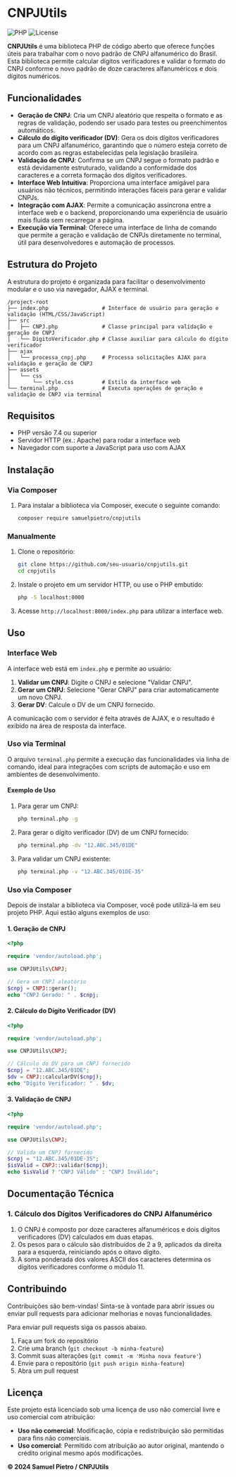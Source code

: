 # CNPJUtils
![PHP](https://img.shields.io/badge/PHP-%3E%3D%207.4-blue)
![License](https://img.shields.io/badge/license-NonCommercial-blue)

**CNPJUtils** é uma biblioteca PHP de código aberto que oferece funções úteis para trabalhar com o novo padrão de CNPJ
alfanumérico do Brasil. Esta biblioteca permite calcular dígitos verificadores e validar o formato do CNPJ conforme o
novo padrão de doze caracteres alfanuméricos e dois dígitos numéricos.

## Funcionalidades

- **Geração de CNPJ**: Cria um CNPJ aleatório que respeita o formato e as regras de validação, podendo ser usado para testes ou preenchimentos automáticos.
- **Cálculo do dígito verificador (DV)**: Gera os dois dígitos verificadores para um CNPJ alfanumérico, garantindo que o número esteja correto de acordo com as regras estabelecidas pela legislação brasileira.
- **Validação de CNPJ**: Confirma se um CNPJ segue o formato padrão e está devidamente estruturado, validando a conformidade dos caracteres e a correta formação dos dígitos verificadores.
- **Interface Web Intuitiva**: Proporciona uma interface amigável para usuários não técnicos, permitindo interações fáceis para gerar e validar CNPJs.
- **Integração com AJAX**: Permite a comunicação assíncrona entre a interface web e o backend, proporcionando uma experiência de usuário mais fluida sem recarregar a página.
- **Execução via Terminal**: Oferece uma interface de linha de comando que permite a geração e validação de CNPJs diretamente no terminal, útil para desenvolvedores e automação de processos.


## Estrutura do Projeto
A estrutura do projeto é organizada para facilitar o desenvolvimento modular e o uso via navegador, AJAX e terminal.

```plaintext
/project-root
├── index.php                 # Interface de usuário para geração e validação (HTML/CSS/JavaScript)
├── src
│   ├── CNPJ.php              # Classe principal para validação e geração de CNPJ
│   └── DigitoVerificador.php # Classe auxiliar para cálculo do dígito verificador
├── ajax
│   └── processa_cnpj.php     # Processa solicitações AJAX para validação e geração de CNPJ
├── assets
│   └── css
│       └── style.css         # Estilo da interface web
└── terminal.php              # Executa operações de geração e validação de CNPJ via terminal
```

## Requisitos
- PHP versão 7.4 ou superior
- Servidor HTTP (ex.: Apache) para rodar a interface web
- Navegador com suporte a JavaScript para uso com AJAX

## Instalação

### Via Composer

1. Para instalar a biblioteca via Composer, execute o seguinte comando:

   ```bash
   composer require samuelpietro/cnpjutils
   ```

### Manualmente

1. Clone o repositório:

   ```bash
   git clone https://github.com/seu-usuario/cnpjutils.git
   cd cnpjutils
   ```

2. Instale o projeto em um servidor HTTP, ou use o PHP embutido:

   ```bash
   php -S localhost:8000
   ```

3. Acesse `http://localhost:8000/index.php` para utilizar a interface web.

## Uso

### Interface Web

A interface web está em `index.php` e permite ao usuário:

1. **Validar um CNPJ**: Digite o CNPJ e selecione "Validar CNPJ".
2. **Gerar um CNPJ**: Selecione "Gerar CNPJ" para criar automaticamente um novo CNPJ.
3. **Gerar DV**: Calcule o DV de um CNPJ fornecido.

A comunicação com o servidor é feita através de AJAX, e o resultado é exibido na área de resposta da interface.

### Uso via Terminal

O arquivo `terminal.php` permite a execução das funcionalidades via linha de comando, ideal para integrações com scripts de automação e uso em ambientes de desenvolvimento.

#### Exemplo de Uso

1. Para gerar um CNPJ:

   ```bash
   php terminal.php -g
   ```

2. Para gerar o dígito verificador (DV) de um CNPJ fornecido:

   ```bash
   php terminal.php -dv "12.ABC.345/01DE"
   ```

3. Para validar um CNPJ existente:

   ```bash
   php terminal.php -v "12.ABC.345/01DE-35"
   ```

### Uso via Composer

Depois de instalar a biblioteca via Composer, você pode utilizá-la em seu projeto PHP. Aqui estão alguns exemplos de
uso:

#### 1. Geração de CNPJ

```php
<?php

require 'vendor/autoload.php';

use CNPJUtils\CNPJ;

// Gera um CNPJ aleatório
$cnpj = CNPJ::gerar();
echo "CNPJ Gerado: " . $cnpj;
```

#### 2. Cálculo do Dígito Verificador (DV)

```php
<?php

require 'vendor/autoload.php';

use CNPJUtils\CNPJ;

// Cálculo do DV para um CNPJ fornecido
$cnpj = "12.ABC.345/01DE";
$dv = CNPJ::calcularDV($cnpj);
echo "Dígito Verificador: " . $dv;
```

#### 3. Validação de CNPJ

```php
<?php

require 'vendor/autoload.php';

use CNPJUtils\CNPJ;

// Valida um CNPJ fornecido
$cnpj = "12.ABC.345/01DE-35";
$isValid = CNPJ::validar($cnpj);
echo $isValid ? "CNPJ Válido" : "CNPJ Inválido";
```

## Documentação Técnica

### 1. Cálculo dos Dígitos Verificadores do CNPJ Alfanumérico
1. O CNPJ é composto por doze caracteres alfanuméricos e dois dígitos verificadores (DV) calculados em duas etapas.
2. Os pesos para o cálculo são distribuídos de 2 a 9, aplicados da direita para a esquerda, reiniciando após o oitavo dígito.
3. A soma ponderada dos valores ASCII dos caracteres determina os dígitos verificadores conforme o módulo 11.


## Contribuindo

Contribuições são bem-vindas! Sinta-se à vontade para abrir issues ou enviar pull requests para adicionar melhorias e novas funcionalidades.

Para enviar pull requests siga os passos abaixo.
1. Faça um fork do repositório
2. Crie uma branch (`git checkout -b minha-feature`)
3. Commit suas alterações (`git commit -m 'Minha nova feature'`)
4. Envie para o repositório (`git push origin minha-feature`)
5. Abra um pull request

## Licença

Este projeto está licenciado sob uma licença de uso não comercial livre e uso comercial com atribuição:

- **Uso não comercial**: Modificação, cópia e redistribuição são permitidas para fins não comerciais.
- **Uso comercial**: Permitido com atribuição ao autor original, mantendo o crédito original mesmo após modificações.

**© 2024 Samuel Pietro / CNPJUtils**



